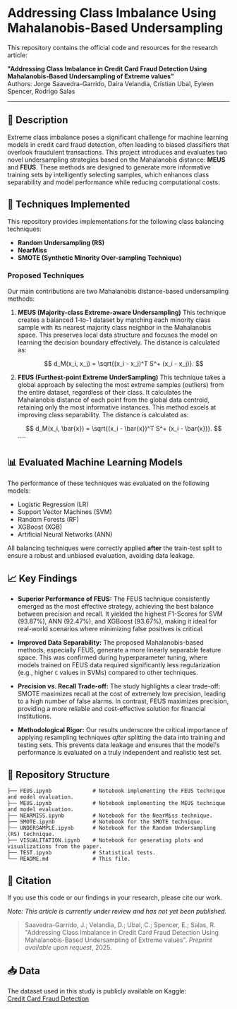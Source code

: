 # Addressing Class Imbalance Using Mahalanobis-Based Undersampling

This repository contains the official code and resources for the research article:

**"Addressing Class Imbalance in Credit Card Fraud Detection Using Mahalanobis-Based Undersampling of Extreme values"**  
Authors: Jorge Saavedra-Garrido, Daira Velandia, Cristian Ubal, Eyleen Spencer, Rodrigo Salas

---

## 📌 Description

Extreme class imbalance poses a significant challenge for machine learning models in credit card fraud detection, often leading to biased classifiers that overlook fraudulent transactions. This project introduces and evaluates two novel undersampling strategies based on the Mahalanobis distance: **MEUS** and **FEUS**. These methods are designed to generate more informative training sets by intelligently selecting samples, which enhances class separability and model performance while reducing computational costs.

## 🧪 Techniques Implemented

This repository provides implementations for the following class balancing techniques:

- **Random Undersampling (RS)**
- **NearMiss**
- **SMOTE (Synthetic Minority Over-sampling Technique)**

### Proposed Techniques

Our main contributions are two Mahalanobis distance-based undersampling methods:

1.  **MEUS (Majority-class Extreme-aware Undersampling)**
    This technique creates a balanced 1-to-1 dataset by matching each minority class sample with its nearest majority class neighbor in the Mahalanobis space. This preserves local data structure and focuses the model on learning the decision boundary effectively. The distance is calculated as:

    $$
    d_M(x_i, x_j) = \sqrt{(x_i - x_j)^T S^+ (x_i - x_j)}.
    $$

2.  **FEUS (Furthest-point Extreme UnderSampling)**
    This technique takes a global approach by selecting the most extreme samples (outliers) from the entire dataset, regardless of their class. It calculates the Mahalanobis distance of each point from the global data centroid, retaining only the most informative instances. This method excels at improving class separability. The distance is calculated as:
    
    $$
    d_M(x_i, \bar{x}) = \sqrt{(x_i - \bar{x})^T S^+ (x_i - \bar{x})}.
    $$````

## 📊 Evaluated Machine Learning Models

The performance of these techniques was evaluated on the following models:

- Logistic Regression (LR)
- Support Vector Machines (SVM)
- Random Forests (RF)
- XGBoost (XGB)
- Artificial Neural Networks (ANN)

All balancing techniques were correctly applied **after** the train-test split to ensure a robust and unbiased evaluation, avoiding data leakage.

## 📈 Key Findings

- **Superior Performance of FEUS:** The FEUS technique consistently emerged as the most effective strategy, achieving the best balance between precision and recall. It yielded the highest F1-Scores for SVM (93.87%), ANN (92.47%), and XGBoost (93.67%), making it ideal for real-world scenarios where minimizing false positives is critical.

- **Improved Data Separability:** The proposed Mahalanobis-based methods, especially FEUS, generate a more linearly separable feature space. This was confirmed during hyperparameter tuning, where models trained on FEUS data required significantly less regularization (e.g., higher `C` values in SVMs) compared to other techniques.

- **Precision vs. Recall Trade-off:** The study highlights a clear trade-off: SMOTE maximizes recall at the cost of extremely low precision, leading to a high number of false alarms. In contrast, FEUS maximizes precision, providing a more reliable and cost-effective solution for financial institutions.

- **Methodological Rigor:** Our results underscore the critical importance of applying resampling techniques *after* splitting the data into training and testing sets. This prevents data leakage and ensures that the model's performance is evaluated on a truly independent and realistic test set.

## 📂 Repository Structure

```
├── FEUS.ipynb             # Notebook implementing the FEUS technique and model evaluation.
├── MEUS.ipynb             # Notebook implementing the MEUS technique and model evaluation.
├── NEARMISS.ipynb         # Notebook for the NearMiss technique.
├── SMOTE.ipynb            # Notebook for the SMOTE technique.
├── UNDERSAMPLE.ipynb      # Notebook for the Random Undersampling (RS) technique.
├── VISUALITATION.ipynb    # Notebook for generating plots and visualizations from the paper.
├── TEST.ipynb             # Statistical tests.
└── README.md              # This file.
```

## 📄 Citation

If you use this code or our findings in your research, please cite our work.

*Note: This article is currently under review and has not yet been published.*

> Saavedra-Garrido, J.; Velandia, D.; Ubal, C.; Spencer, E.; Salas, R. "Addressing Class Imbalance in Credit Card Fraud Detection Using Mahalanobis-Based Undersampling of Extreme values". *Preprint available upon request*, 2025.

## 📥 Data

The dataset used in this study is publicly available on Kaggle:  
[Credit Card Fraud Detection](https://www.kaggle.com/mlg-ulb/creditcardfraud)
